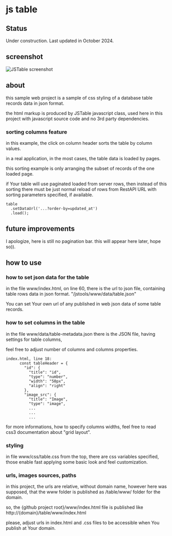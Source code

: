 # js table

## Status

Under construction. Last updated in October 2024.



## screenshot
![JSTable screenshot](./Screenshot.2024-09-18.at.01.28.20.png)


## about
this sample web project is a sample of css styling of a database table records data in json format.

the html markup is produced by JSTable javascript class, used here in this project with javascript source code and no 3rd party dependencies.


### sorting columns feature
in this example, the click on column header sorts the table by column values.

in a real application, in the most cases, the table data is loaded by pages.

this sorting example is only arranging the subset of records 
of the one loaded page.

if Your table will use paginated loaded from server rows,
then instead of this sorting there must be just normal reload of rows from RestAPI URL with sorting parameters specified, if available.

```
table
  .setDataUrl('...?order-by=updated_at')
  .load();
```



## future improvements
I apologize, here is still no pagination bar. this will appear here later, hope so)).

## how to use

### how to set json data for the table
in the file www/index.html, on line 60,
there is the url to json file, containing table rows data in json format.
"/jstools/www/data/table.json"

You can set Your own url of any published in web json data of some table records.

### how to set columns in the table
in the file www/data/table-metadata.json there is the JSON file, having settings for table columns,

feel free to adjust number of columns and columns properties.

```
index.html, line 18:
      const tableHeader = {
        "id": {
          "title": "id",
          "type": "number",
          "width": "50px",
          "align": "right"
        },
        "image_src": {
          "title": "Image",
          "type": "image",
          ...
          ...
          ...

```

for more informations, how to specify columns widths, feel free to read css3 documentation 
about "grid layout". 


### styling
in file www/css/table.css from the top, there are css variables specified, 
those enable fast applying some basic look and feel customization. 


### urls, images sources, paths
in this project, the urls are relative, without domain name, 
however here was supposed, that the www folder is published as /table/www/ folder for the domain.

so, the {github project root}/www/index.html file is published like http://{domain}/table/www/index.html 

please, adjust urls in index.html and .css files to be accessible when You publish at Your domain.

